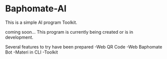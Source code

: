 # Baphomate-AI
This is a simple AI program Toolkit.

coming soon... 
This program is currently being created or is in development.

Several features to try have been prepared 
-Web QR Code
-Web Baphomate Bot
-Materi in CLI
-Toolkit
